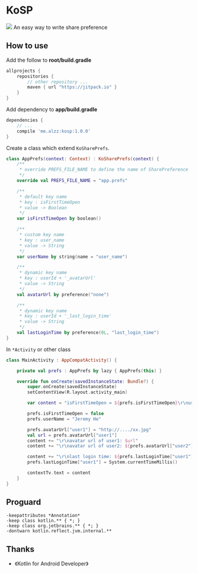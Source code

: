 # KoSP
[![](https://jitpack.io/v/me.alzz/kosp.svg)](https://jitpack.io/#me.alzz/kosp)
An easy way to write share preference

## How to use
Add the follow to **root/build.gradle**
```gradle
allprojects {
    repositories {
        // other repository ...
        maven { url "https://jitpack.io" }
    }
}
```

Add dependency to **app/build.gradle**
```gradle
dependencies {
    // ...
    compile 'me.alzz:kosp:1.0.0'
}
```

Create a class which extend `KoSharePrefs`.
```kotlin
class AppPrefs(context: Context) : KoSharePrefs(context) {
    /**
     * override PREFS_FILE_NAME to define the name of SharePreference
     */
    override val PREFS_FILE_NAME = "app.prefs"

    /**
     * default key name
     * key : isFirstTimeOpen
     * value -> Boolean
     */
    var isFirstTimeOpen by boolean()

    /**
     * custom key name
     * key : user_name
     * value -> String
     */
    var userName by string(name = "user_name")

    /**
     * dynamic key name
     * key : userId + '_avatarUrl'
     * value -> String
     */
    val avatarUrl by preference("none")

    /**
     * dynamic key name
     * key : userId + '_last_login_time'
     * value -> String
     */
    val lastLoginTime by preference(0L, "last_login_time")
}
```

In `*Activity` or other class
```kotlin
class MainActivity : AppCompatActivity() {

    private val prefs : AppPrefs by lazy { AppPrefs(this) }

    override fun onCreate(savedInstanceState: Bundle?) {
        super.onCreate(savedInstanceState)
        setContentView(R.layout.activity_main)

        var content = "isFirstTimeOpen = ${prefs.isFirstTimeOpen}\r\nuserName = ${prefs.userName}"

        prefs.isFirstTimeOpen = false
        prefs.userName = "Jeremy He"

        prefs.avatarUrl["user1"] = "http://..../xx.jpg"
        val url = prefs.avatarUrl["user1"]
        content += "\r\navatar url of user1: $url"
        content += "\r\navatar url of user2: ${prefs.avatarUrl["user2"]}"

        content += "\r\nlast login time: ${prefs.lastLoginTime["user1"]}"
        prefs.lastLoginTime["user1"] = System.currentTimeMillis()

        contextTv.text = content
    }
}
```

## Proguard
```proguard
-keepattributes *Annotation*
-keep class kotlin.** { *; }
-keep class org.jetbrains.** { *; }
-dontwarn kotlin.reflect.jvm.internal.**
```

## Thanks
- 《Kotlin for Android Developer》